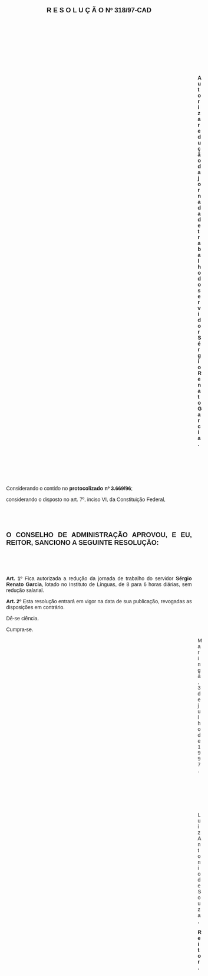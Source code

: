 <BODY>

<B><FONT FACE="Arial" SIZE=4><P ALIGN="CENTER">R E S O L U &Ccedil; &Atilde; O   Nº 318/97-CAD</P>
</B></FONT><FONT FACE="Arial">
<P>&nbsp;</P>
<P>&nbsp;</P>
<P>&nbsp;</P>
<P>&nbsp;</P>
<P>&nbsp;</P><DIR>
<DIR>
<DIR>
<DIR>
<DIR>
<DIR>
<DIR>
<DIR>
<DIR>
<DIR>
<DIR>
<DIR>
<DIR>

<B><P ALIGN="JUSTIFY">Autoriza redu&ccedil;&atilde;o da jornada de trabalho do servidor S&eacute;rgio Renato Garcia.</P>
</B>
<P>&nbsp;</P>
<P>&nbsp;</P>
<P>&nbsp;</P></DIR>
</DIR>
</DIR>
</DIR>
</DIR>
</DIR>
</DIR>
</DIR>
</DIR>
</DIR>
</DIR>
</DIR>
</DIR>

<P ALIGN="JUSTIFY">&#9;&#9;Considerando o contido no <B>protocolizado nº 3.669/96</B>;</P>
<P ALIGN="JUSTIFY">&#9;&#9;considerando o disposto no art. 7º, inciso VI, da Constitui&ccedil;&atilde;o Federal,</P>
<P ALIGN="JUSTIFY"></P>
<P ALIGN="JUSTIFY">&nbsp;</P>
<P ALIGN="JUSTIFY">&nbsp;</P>
</FONT><B><FONT FACE="Arial" SIZE=4><P ALIGN="JUSTIFY">O CONSELHO DE ADMINISTRA&Ccedil;&Atilde;O APROVOU, E EU, REITOR, SANCIONO A SEGUINTE RESOLU&Ccedil;&Atilde;O:</P>
</B></FONT><FONT FACE="Arial"><P ALIGN="JUSTIFY"></P>
<P ALIGN="JUSTIFY">&nbsp;</P>
<P ALIGN="JUSTIFY">&nbsp;</P>
<P ALIGN="JUSTIFY">&#9;&#9;<B>Art. 1º </B>Fica autorizada a redu&ccedil;&atilde;o da jornada de trabalho do servidor <B>S&eacute;rgio Renato Garcia</B>, lotado no Instituto de L&iacute;nguas, de 8 para 6 horas di&aacute;rias, sem redu&ccedil;&atilde;o salarial.</P>
<P ALIGN="JUSTIFY">&#9;&#9;<B>Art. 2º</B> Esta resolu&ccedil;&atilde;o entrar&aacute; em vigor na data de sua publica&ccedil;&atilde;o, revogadas as disposi&ccedil;&otilde;es em contr&aacute;rio.</P>
<P>&#9;&#9;D&ecirc;-se ci&ecirc;ncia.</P>
<P>&#9;&#9;Cumpra-se.</P>
<DIR>
<DIR>
<DIR>
<DIR>
<DIR>
<DIR>
<DIR>
<DIR>
<DIR>
<DIR>
<DIR>
<DIR>
<DIR>

<P>Maring&aacute;, 3 de julho de 1997.</P>

<P>&nbsp;</P>
<P>&nbsp;</P>
<P>&nbsp;</P>
<P>Luiz Antonio de Souza,</P>
<B><P>Reitor.</P></DIR>
</DIR>
</DIR>
</DIR>
</DIR>
</DIR>
</DIR>
</DIR>
</DIR>
</DIR>
</DIR>
</DIR>
</DIR>
</B></FONT></BODY>
